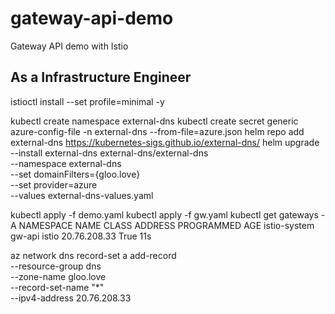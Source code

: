 # gateway-api-demo
Gateway API demo with Istio



## As a Infrastructure Engineer
istioctl install --set profile=minimal -y

kubectl create namespace external-dns
kubectl create secret generic azure-config-file -n external-dns --from-file=azure.json
helm repo add external-dns https://kubernetes-sigs.github.io/external-dns/
helm upgrade --install external-dns external-dns/external-dns \
  --namespace external-dns \
  --set domainFilters={gloo.love} \
  --set provider=azure \
  --values external-dns-values.yaml

kubectl apply -f demo.yaml
kubectl apply -f gw.yaml
kubectl get gateways -A
NAMESPACE      NAME     CLASS   ADDRESS        PROGRAMMED   AGE
istio-system   gw-api   istio   20.76.208.33   True         11s

az network dns record-set a add-record \
    --resource-group dns \
    --zone-name gloo.love \
    --record-set-name "*" \
    --ipv4-address 20.76.208.33